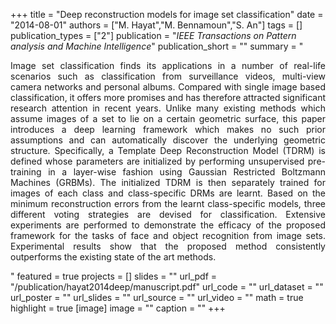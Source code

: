 +++
title = "Deep reconstruction models for image set classification"
date = "2014-08-01"
authors = ["M. Hayat","M. Bennamoun","S. An"]
tags = []
publication_types = ["2"]
publication = "_IEEE Transactions on Pattern analysis and Machine Intelligence_"
publication_short = ""
summary = "<p style='text-align: justify;'> Image set classification finds its applications in a number of real-life scenarios such as classification from surveillance videos, multi-view camera networks and personal albums. Compared with single image based classification, it offers more promises and has therefore attracted significant research attention in recent years. Unlike many existing methods which assume images of a set to lie on a certain geometric surface, this paper introduces a deep learning framework which makes no such prior assumptions and can automatically discover the underlying geometric structure. Specifically, a Template Deep Reconstruction Model (TDRM) is defined whose parameters are initialized by performing unsupervised pre-training in a layer-wise fashion using Gaussian Restricted Boltzmann Machines (GRBMs). The initialized TDRM is then separately trained for images of each class and class-specific DRMs are learnt. Based on the minimum reconstruction errors from the learnt class-specific models, three different voting strategies are devised for classification. Extensive experiments are performed to demonstrate the efficacy of the proposed framework for the tasks of face and object recognition from image sets. Experimental results show that the proposed method consistently outperforms the existing state of the art methods. </p>"
featured = true
projects = []
slides = ""
url_pdf = "/publication/hayat2014deep/manuscript.pdf"
url_code = ""
url_dataset = ""
url_poster = ""
url_slides = ""
url_source = ""
url_video = ""
math = true
highlight = true
[image]
image = ""
caption = ""
+++

